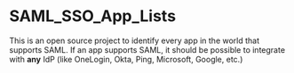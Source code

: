 # SAML_SSO_App_Lists
This is an open source project to identify every app in the world that supports SAML. If an app supports SAML, it should be possible to integrate with **any** IdP (like OneLogin, Okta, Ping, Microsoft, Google, etc.) 
